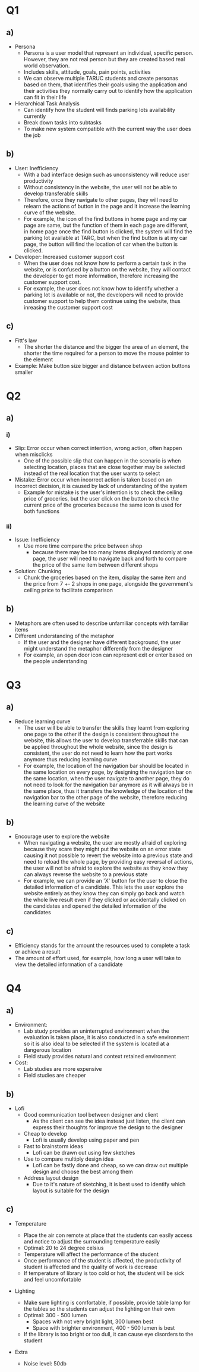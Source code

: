 # Q1

## a)
- Persona
  - Persona is a user model that represent an individual, specific person. However, they are not real person but they are created based real world observation.
  - Includes skills, attitude, goals, pain points, activities
  - We can observe multiple TARUC students and create personas based on them, that identifies their goals using the application and their activities they normally carry out to identify how the application can fit in their life
- Hierarchical Task Analysis
  - Can identify how the student will finds parking lots availability currently
  - Break down tasks into subtasks
  - To make new system compatible with the current way the user does the job

## b)
- User: Inefficiency
  - With a bad interface design such as unconsistency will reduce user productivity
  - Without consistency in the website, the user will not be able to develop transferable skills
  - Therefore, once they navigate to other pages, they will need to relearn the actions of button in the page and it increase the learning curve of the website.
  - For example, the icon of the find buttons in home page and my car page are same, but the function of them in each page are different, in home page once the find button is clicked, the system will find the parking lot available at TARC, but when the find      button is at my car page, the button will find the location of car when the button is clicked.
- Developer: Increased customer support cost
  - When the user does not know how to perform a certain task in the website, or is confused by a button on the website, they will contact the developer to get more information, therefore increasing the customer support cost.
  - For example, the user does not know how to identify whether a parking lot is available or not, the developers will need to provide customer support to help them continue using the website, thus inreasing the customer support cost

## c)
- Fitt's law
  - The shorter the distance and the bigger the area of an element, the shorter the time required for a person to move the mouse pointer to the element
- Example: Make button size bigger and distance between action buttons smaller

# Q2

## a)

### i)
- Slip: Error occur when correct intention, wrong action, often happen when misclicks
  - One of the possible slip that can happen in the scenario is when selecting location, places that are close together may be selected instead of the real location that the user wants to select
- Mistake: Error occur when incorrect action is taken based on an incorrect decision, it is caused by lack of understanding of the system
  - Example for mistake is the user's intention is to check the ceiling price of groceries, but the user click on the button to check the current price of the groceries because the same icon is used for both functions

### ii)
- Issue: Inefficiency
  - Use more time compare the price between shop
    - because there may be too many items displayed randomly at one page, the user will need to navigate back and forth to compare the price of the same item between different shops
- Solution: Chunking
  - Chunk the groceries based on the item, display the same item and the price from 7 +- 2 shops in one page, alongside the government's ceiling price to facilitate comparison

## b)
- Metaphors are often used to describe unfamiliar concepts with familiar items
- Different understanding of the metaphor
  - If the user and the designer have different background, the user might understand the metaphor differently from the designer
  - For example, an open door icon can represent exit or enter based on the people understanding

# Q3

## a)
- Reduce learning curve
  - The user will be able to transfer the skills they learnt from exploring one page to the other if the design is consistent throughout the website, this allows the user to develop transferrable skills that can be applied throughout the whole website, since the design is consistent, the user do not need to learn how the part works anymore thus reducing learning curve
  - For example, the location of the navigation bar should be located in the same location on every page, by designing the navigation bar on the same location, when the user navigate to another page, they do not need to look for the navigation bar anymore as it will always be in the same place, thus it transfers the knowledge of the location of the navigation bar to the other page of the website, therefore reducing the learning curve of the website

## b)
- Encourage user to explore the website
  - When navigating a website, the user are mostly afraid of exploring because they scare they might put the website on an error state causing it not possible to revert the website into a previous state and need to reload the whole page, by providing easy reversal of actions, the user will not be afraid to explore the website as they know they can always reverse the website to a previous state
  - For example, we can provide an 'X' button for the user to close the detailed information of a candidate. This lets the user explore the website entirely as they know they can simply go back and watch the whole live result even if they clicked or accidentally clicked on the candidates and opened the detailed information of the candidates

## c)
- Efficiency stands for the amount the resources used to complete a task or achieve a result
- The amount of effort used, for example, how long a user will take to view the detailed information of a candidate

# Q4

## a)
- Environment: 
  - Lab study provides an uninterrupted environment when the evaluation is taken place, it is also conducted in a safe environment so it is also ideal to be selected if the system is located at a dangerous location
  - Field study provides natural and context retained environment
- Cost:
  - Lab studies are more expensive
  - Field studies are cheaper

## b)
- Lofi
  - Good communication tool between designer and client
    - As the client can see the idea instead just listen, the cilent can express their thoughts for improve the design to the designer
  - Cheap to develop
    - Lofi is usually develop using paper and pen
  - Fast to brainstorm ideas
    - Lofi can be drawn out using few sketches
  - Use to compare multiply design idea
    - Lofi can be fastly done and cheap, so we can draw out multiple design and choose the best among them
  - Address layout design
    - Due to it's nature of sketching, it is best used to identify which layout is suitable for the design

## c)
- Temperature
  - Place the air con remote at place that the students can easily access and notice to adjust the surrounding temperature easily
  - Optimal: 20 to 24 degree celsius
  - Temperature will affect the performance of the student
  - Once performance of the student is affected, the productivity of student is affected and the quality of work is decrease
  - If temperature of library is too cold or hot, the student will be sick and feel uncomfortable
- Lighting
  - Make sure lighting is comfortable, if possible, provide table lamp for the tables so the students can adjust the lighting on their own
  - Optimal: 300 - 500 lumen
    - Spaces with not very bright light, 300 lumen best
    - Space with brighter environment, 400 - 500 lumen is best
  - If the library is too bright or too dull, it can cause eye disorders to the student

- Extra
  - Noise level: 50db
